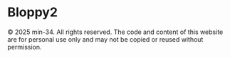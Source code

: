 # Bloppy2
© 2025 min-34. All rights reserved.
The code and content of this website are for personal use only and may not be copied or reused without permission.
